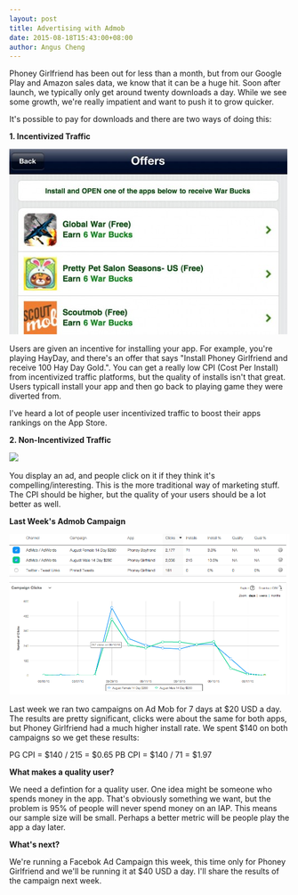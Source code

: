 ```yaml
---
layout: post
title: Advertising with Admob
date: 2015-08-18T15:43:00+08:00
author: Angus Cheng
---
```


Phoney Girlfriend has been out for less than a month, but from our Google Play and Amazon sales data, we know that it can be a huge hit. Soon after launch, we typically only get around twenty downloads a day. While we see some growth, we're really impatient and want to push it to grow quicker.

It's possible to pay for downloads and there are two ways of doing this:

**1. Incentivized Traffic**

![](/assets/2015-08-18-admob-campaign/incentivized.jpg)

Users are given an incentive for installing your app. For example, you're playing HayDay, and there's an offer that says "Install Phoney Girlfriend and receive 100 Hay Day Gold.". You can get a really low CPI (Cost Per Install) from incentivized traffic platforms, but the quality of installs isn't that great. Users typicall install your app and then go back to playing game they were diverted from.

I've heard a lot of people user incentivized traffic to boost their apps rankings on the App Store.

**2. Non-Incentivized Traffic**

<a href="https://itunes.apple.com/us/app/phoney-girlfriend/id1011637655?mt=8"><img src="/assets/2015-08-18-admob-campaign/facebook_ad.jpg" /></a>

You display an ad, and people click on it if they think it's compelling/interesting. This is the more traditional way of marketing stuff. The CPI should be higher, but the quality of your users should be a lot better as well.

**Last Week's Admob Campaign**

![](/assets/2015-08-18-admob-campaign/campaign_results.png)

Last week we ran two campaigns on Ad Mob for 7 days at $20 USD a day. The results are pretty significant, clicks were about the same for both apps, but Phoney Girlfriend had a much higher install rate. We spent $140 on both campaigns so we get these results:

PG CPI = $140 / 215 = $0.65 
PB CPI = $140 / 71 = $1.97

**What makes a quality user?**

We need a defintion for a quality user. One idea might be someone who spends money in the app. That's obviously something we want, but the problem is 95% of people will never spend money on an IAP. This means our sample size will be small. Perhaps a better metric will be people play the app a day later.

**What's next?**

We're running a Facebok Ad Campaign this week, this time only for Phoney Girlfriend and we'll be running it at $40 USD a day. I'll share the results of the campaign next week.